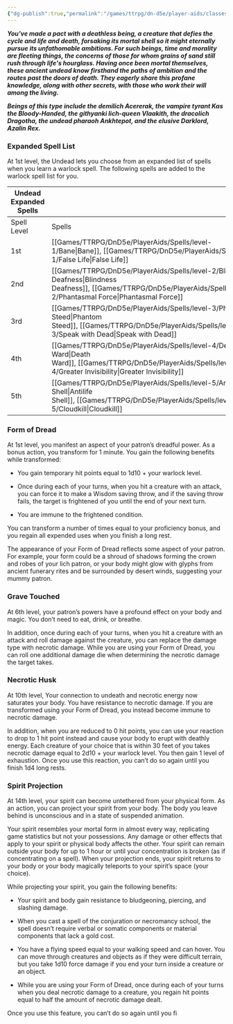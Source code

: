 ```yaml
---
{"dg-publish":true,"permalink":"/games/ttrpg/dn-d5e/player-aids/classes/class-specialisations/warlock-subclass-undead/","tags":["Specialism"],"noteIcon":""}
---
```



**_You've made a pact with a deathless being, a creature that defies the cycle and life and death, forsaking its mortal shell so it might eternally pursue its unfathomable ambitions. For such beings, time and morality are fleeting things, the concerns of those for whom grains of sand still rush through life's hourglass. Having once been mortal themselves, these ancient undead know firsthand the paths of ambition and the routes past the doors of death. They eagerly share this profane knowledge, along with other secrets, with those who work their will among the living._**

**_Beings of this type include the demilich Acererak, the vampire tyrant Kas the Bloody-Handed, the githyanki lich-queen Vlaakith, the dracolich Dragotha, the undead pharaoh Ankhtepot, and the elusive Darklord, Azalin Rex._**

### Expanded Spell List

At 1st level, the Undead lets you choose from an expanded list of spells when you learn a warlock spell. The following spells are added to the warlock spell list for you.

|Undead Expanded Spells|   |
|---|---|
|Spell Level|Spells|
|1st|[[Games/TTRPG/DnD5e/PlayerAids/Spells/level-1/Bane\|Bane]], [[Games/TTRPG/DnD5e/PlayerAids/Spells/level-1/False Life\|False Life]]|
|2nd|[[Games/TTRPG/DnD5e/PlayerAids/Spells/level-2/Blindness Deafness\|Blindness Deafness]], [[Games/TTRPG/DnD5e/PlayerAids/Spells/level-2/Phantasmal Force\|Phantasmal Force]]|
|3rd|[[Games/TTRPG/DnD5e/PlayerAids/Spells/level-3/Phantom Steed\|Phantom Steed]], [[Games/TTRPG/DnD5e/PlayerAids/Spells/level-3/Speak with Dead\|Speak with Dead]]|
|4th|[[Games/TTRPG/DnD5e/PlayerAids/Spells/level-4/Death Ward\|Death Ward]], [[Games/TTRPG/DnD5e/PlayerAids/Spells/level-4/Greater Invisibility\|Greater Invisibility]]|
|5th|[[Games/TTRPG/DnD5e/PlayerAids/Spells/level-5/Antilife Shell\|Antilife Shell]], [[Games/TTRPG/DnD5e/PlayerAids/Spells/level-5/Cloudkill\|Cloudkill]]|

### Form of Dread

At 1st level, you manifest an aspect of your patron’s dreadful power. As a bonus action, you transform for 1 minute. You gain the following benefits while transformed:

- You gain temporary hit points equal to 1d10 + your warlock level.

- Once during each of your turns, when you hit a creature with an attack, you can force it to make a Wisdom saving throw, and if the saving throw fails, the target is frightened of you until the end of your next turn.

- You are immune to the frightened condition.

You can transform a number of times equal to your proficiency bonus, and you regain all expended uses when you finish a long rest.

The appearance of your Form of Dread reflects some aspect of your patron. For example, your form could be a shroud of shadows forming the crown and robes of your lich patron, or your body might glow with glyphs from ancient funerary rites and be surrounded by desert winds, suggesting your mummy patron.

### Grave Touched

At 6th level, your patron’s powers have a profound effect on your body and magic. You don’t need to eat, drink, or breathe.

In addition, once during each of your turns, when you hit a creature with an attack and roll damage against the creature, you can replace the damage type with necrotic damage. While you are using your Form of Dread, you can roll one additional damage die when determining the necrotic damage the target takes.

### Necrotic Husk

At 10th level, Your connection to undeath and necrotic energy now saturates your body. You have resistance to necrotic damage. If you are transformed using your Form of Dread, you instead become immune to necrotic damage.

In addition, when you are reduced to 0 hit points, you can use your reaction to drop to 1 hit point instead and cause your body to erupt with deathly energy. Each creature of your choice that is within 30 feet of you takes necrotic damage equal to 2d10 + your warlock level. You then gain 1 level of exhaustion. Once you use this reaction, you can’t do so again until you finish 1d4 long rests.

### Spirit Projection

At 14th level, your spirit can become untethered from your physical form. As an action, you can project your spirit from your body. The body you leave behind is unconscious and in a state of suspended animation.

Your spirit resembles your mortal form in almost every way, replicating game statistics but not your possessions. Any damage or other effects that apply to your spirit or physical body affects the other. Your spirit can remain outside your body for up to 1 hour or until your concentration is broken (as if concentrating on a spell). When your projection ends, your spirit returns to your body or your body magically teleports to your spirit’s space (your choice).

While projecting your spirit, you gain the following benefits:

- Your spirit and body gain resistance to bludgeoning, piercing, and slashing damage.

- When you cast a spell of the conjuration or necromancy school, the spell doesn’t require verbal or somatic components or material components that lack a gold cost.

- You have a flying speed equal to your walking speed and can hover. You can move through creatures and objects as if they were difficult terrain, but you take 1d10 force damage if you end your turn inside a creature or an object.

- While you are using your Form of Dread, once during each of your turns when you deal necrotic damage to a creature, you regain hit points equal to half the amount of necrotic damage dealt.

Once you use this feature, you can’t do so again until you fi